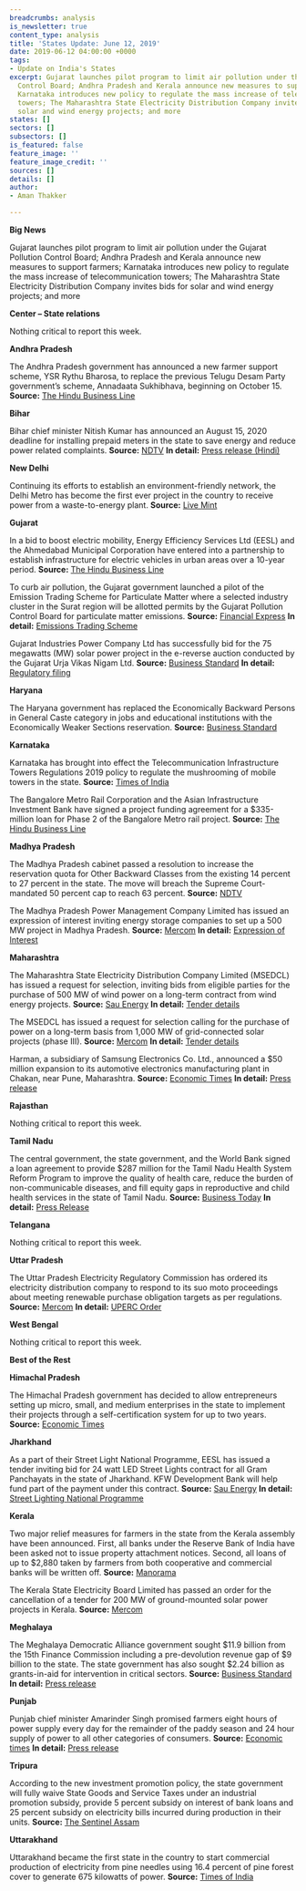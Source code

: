 ```yaml
---
breadcrumbs: analysis
is_newsletter: true
content_type: analysis
title: 'States Update: June 12, 2019'
date: 2019-06-12 04:00:00 +0000
tags:
- Update on India's States
excerpt: Gujarat launches pilot program to limit air pollution under the Gujarat Pollution
  Control Board; Andhra Pradesh and Kerala announce new measures to support farmers;
  Karnataka introduces new policy to regulate the mass increase of telecommunication
  towers; The Maharashtra State Electricity Distribution Company invites bids for
  solar and wind energy projects; and more
states: []
sectors: []
subsectors: []
is_featured: false
feature_image: ''
feature_image_credit: ''
sources: []
details: []
author:
- Aman Thakker

---
```

**Big News**

Gujarat launches pilot program to limit air pollution under the Gujarat Pollution Control Board; Andhra Pradesh and Kerala announce new measures to support farmers; Karnataka introduces new policy to regulate the mass increase of telecommunication towers; The Maharashtra State Electricity Distribution Company invites bids for solar and wind energy projects; and more

**Center – State relations**

Nothing critical to report this week.

**Andhra Pradesh**

The Andhra Pradesh government has announced a new farmer support scheme, YSR Rythu Bharosa, to replace the previous Telugu Desam Party government’s scheme, Annadaata Sukhibhava, beginning on October 15. **Source:** [The Hindu Business Line](https://www.thehindubusinessline.com/todays-paper/tp-agri-biz-and-commodity/article27585883.ece)

**Bihar**

Bihar chief minister Nitish Kumar has announced an August 15, 2020 deadline for installing prepaid meters in the state to save energy and reduce power related complaints. **Source:** [NDTV](https://www.ndtv.com/india-news/nitish-kumar-sets-deadline-for-installing-prepaid-electric-meters-in-bihar-2048055) **In detail:** [Press release (Hindi)](http://210.212.23.61/AdminPanel/Files/PressRelease/376.pdf)

**New Delhi**

Continuing its efforts to establish an environment-friendly network, the Delhi Metro has become the first ever project in the country to receive power from a waste-to-energy plant. **Source:** [Live Mint](https://www.livemint.com/news/india/delhi-metro-becomes-india-s-first-project-to-receive-power-from-waste-to-energy-1559728219567.html)

**Gujarat**

In a bid to boost electric mobility, Energy Efficiency Services Ltd (EESL) and the Ahmedabad Municipal Corporation have entered into a partnership to establish infrastructure for electric vehicles in urban areas over a 10-year period. **Source:** [The Hindu Business Line](https://www.thehindubusinessline.com/todays-paper/tp-others/tp-states/article27529380.ece)

To curb air pollution, the Gujarat government launched a pilot of the Emission Trading Scheme for Particulate Matter where a selected industry cluster in the Surat region will be allotted permits by the Gujarat Pollution Control Board for particulate matter emissions. **Source:** [Financial Express](https://www.financialexpress.com/economy/gujarat-launches-pilot-of-unique-emission-trading-scheme/1599205/) **In detail:** [Emissions Trading Scheme](https://gpcb.gujarat.gov.in/webcontroller/page/emissions-trading-scheme-pilot-project)

Gujarat Industries Power Company Ltd has successfully bid for the 75 megawatts (MW) solar power project in the e-reverse auction conducted by the Gujarat Urja Vikas Nigam Ltd. **Source:** [Business Standard](https://www.business-standard.com/article/pti-stories/gipcl-commissions-75-mw-solar-power-project-in-gujarat-119060700282_1.html) **In detail:** [Regulatory filing](https://www.bseindia.com/xml-data/corpfiling/AttachLive/14821871-dbdd-4e6c-a86f-11e3b80281d9.pdf)

**Haryana**

The Haryana government has replaced the Economically Backward Persons in General Caste category in jobs and educational institutions with the Economically Weaker Sections reservation. **Source:** [Business Standard](https://www.business-standard.com/article/news-ani/haryana-withdraws-reservation-of-economically-backward-in-general-category-119060500992_1.html)

**Karnataka**

Karnataka has brought into effect the Telecommunication Infrastructure Towers Regulations 2019 policy to regulate the mushrooming of mobile towers in the state. **Source:** [Times of India](https://timesofindia.indiatimes.com/city/bengaluru/karnataka-govt-bans-mobile-towers-within-50-meters-of-schools-and-hospitals/articleshowprint/69638736.cms)

The Bangalore Metro Rail Corporation and the Asian Infrastructure Investment Bank have signed a project funding agreement for a $335-million loan for Phase 2 of the Bangalore Metro rail project. **Source:** [The Hindu Business Line](https://www.thehindubusinessline.com/todays-paper/tp-others/tp-states/article27586003.ece)

**Madhya Pradesh**

The Madhya Pradesh cabinet passed a resolution to increase the reservation quota for Other Backward Classes from the existing 14 percent to 27 percent in the state. The move will breach the Supreme Court-mandated 50 percent cap to reach 63 percent. **Source:** [NDTV](https://www.ndtv.com/india-news/madhya-pradesh-moves-to-adopt-27-quota-for-other-backward-classes-obcs-2047446)

The Madhya Pradesh Power Management Company Limited has issued an expression of interest inviting energy storage companies to set up a 500 MW project in Madhya Pradesh. **Source:** [Mercom](https://mercomindia.com/madhya-pradesh-eoi-energy-storage/) **In detail:** [Expression of Interest](https://mppmcl.com/MPPMCLIABS/DisplayPDF?FileName=Tenders/Enq_EnergyStorage_771_03062019.pdf)

**Maharashtra**

The Maharashtra State Electricity Distribution Company Limited (MSEDCL) has issued a request for selection, inviting bids from eligible parties for the purchase of 500 MW of wind power on a long-term contract from wind energy projects. **Source:** [Sau Energy](https://www.saurenergy.com/solar-energy-news/rfs-procurement-500-mw-wind-power-maharashtra) **In detail:** [Tender details](https://etender.mahadiscom.in/eatApp/latestTendersProcurement)

The MSEDCL has issued a request for selection calling for the purchase of power on a long-term basis from 1,000 MW of grid-connected solar projects (phase III). **Source:** [Mercom](https://mercomindia.com/maharashtra-tenders-1-gw-solar/) **In detail:** [Tender details](https://etender.mahadiscom.in/eatApp/latestTendersProcurement)

Harman, a subsidiary of Samsung Electronics Co. Ltd., announced a $50 million expansion to its automotive electronics manufacturing plant in Chakan, near Pune, Maharashtra. **Source:** [Economic Times](https://auto.economictimes.indiatimes.com/news/auto-components/harman-invests-rs-350-cr-to-expand-chakan-plant-to-hire-400-workers/69633880) **In detail:** [Press release](https://www.harman.com/india/harman-expands-automotive-electronics-manufacturing-chakan-pune-maharashtra)

**Rajasthan**

Nothing critical to report this week.

**Tamil Nadu**

The central government, the state government, and the World Bank signed a loan agreement to provide $287 million for the Tamil Nadu Health System Reform Program to improve the quality of health care, reduce the burden of non-communicable diseases, and fill equity gaps in reproductive and child health services in the state of Tamil Nadu. **Source:** [Business Today](https://www.businesstoday.in/current/economy-politics/world-bank-india-sign-287-million-loan-pact-for-tamil-nadu-healthcare-program/story/353904.html) **In detail:** [Press Release](http://www.worldbank.org/en/news/press-release/2019/06/04/world-bankploan-healthcare-tamil-nadu-india)

**Telangana**

Nothing critical to report this week.

**Uttar Pradesh**

The Uttar Pradesh Electricity Regulatory Commission has ordered its electricity distribution company to respond to its suo moto proceedings about meeting renewable purchase obligation targets as per regulations. **Source:** [Mercom](https://mercomindia.com/uttar-pradesh-roadmap-solar-non-solar-rpo/) **In detail:** [UPERC Order](http://www.uperc.org/App_File/OrderSuoMotoRPOTarget-pdf5312019103035PM.pdf)

**West Bengal**

Nothing critical to report this week.

**Best of the Rest**

**Himachal Pradesh**

The Himachal Pradesh government has decided to allow entrepreneurs setting up micro, small, and medium enterprises in the state to implement their projects through a self-certification system for up to two years. **Source:** [Economic Times](https://economictimes.indiatimes.com/small-biz/sme-sector/himachal-government-eases-norms-to-boost-msme-projects/articleshow/69670637.cms)

**Jharkhand**

As a part of their Street Light National Programme, EESL has issued a tender inviting bid for 24 watt LED Street Lights contract for all Gram Panchayats in the state of Jharkhand. KFW Development Bank will help fund part of the payment under this contract. **Source:** [Sau Energy](https://www.saurenergy.com/solar-energy-news/eesl-issues-tender-for-led-street-lights-in-gram-panchayats-of-jharkhand) **In detail:** [Street Lighting National Programme](https://eeslindia.org/content/raj/eesl/en/Programmes/SLNP/about-slnp.html)

**Kerala**

Two major relief measures for farmers in the state from the Kerala assembly have been announced. First, all banks under the Reserve Bank of India have been asked not to issue property attachment notices. Second, all loans of up to $2,880 taken by farmers from both cooperative and commercial banks will be written off. **Source:** [Manorama](https://english.manoramaonline.com/news/kerala/2019/06/10/kerala-government-announces-reliefs-for-farmers-sarfaesi-act.html)

The Kerala State Electricity Board Limited has passed an order for the cancellation of a tender for 200 MW of ground-mounted solar power projects in Kerala. **Source:** [Mercom](https://mercomindia.com/ksebl-cancels-200-mw-solar-tender/)

**Meghalaya**

The Meghalaya Democratic Alliance government sought $11.9 billion from the 15th Finance Commission including a pre-devolution revenue gap of $9 billion to the state. The state government has also sought $2.24 billion as grants-in-aid for intervention in critical sectors. **Source:** [Business Standard](https://www.business-standard.com/article/pti-stories/meghalaya-govt-seeks-rs-82-815-crore-from-finance-commission-119060401436_1.html) **In detail:** [Press release](http://meghalaya.gov.in/megcms/sites/default/files/press_release/04.06.19.pdf)

**Punjab**

Punjab chief minister Amarinder Singh promised farmers eight hours of power supply every day for the remainder of the paddy season and 24 hour supply of power to all other categories of consumers. **Source:** [Economic times](https://energy.economictimes.indiatimes.com/news/power/punjab-to-provide-8-hour-power-daily-to-farmers/69642577) **In detail:** [Press release](http://diprpunjab.gov.in/?q=content/capt-amarinder-assures-8-hour-power-supply-farmers-paddy-season-24x7-supply-other-consumers)

**Tripura**

According to the new investment promotion policy, the state government will fully waive State Goods and Service Taxes under an industrial promotion subsidy, provide 5 percent subsidy on interest of bank loans and 25 percent subsidy on electricity bills incurred during production in their units. **Source:** [The Sentinel Assam](https://www.sentinelassam.com/news/tripura-offers-subsidies-to-attract-industries/)

**Uttarakhand**

Uttarakhand became the first state in the country to start commercial production of electricity from pine needles using 16.4 percent of pine forest cover to generate 675 kilowatts of power. **Source:** [Times of India](https://timesofindia.indiatimes.com/city/dehradun/in-a-first-ukhand-start-commercial-production-of-electricity-by-chir-pine-needles/articleshowprint/69667720.cms)
